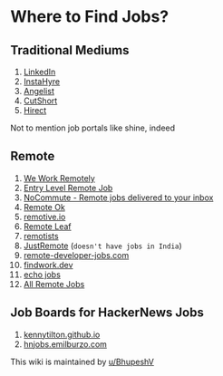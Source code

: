 # Where to Find Jobs?

## Traditional Mediums

1. [LinkedIn](https://www.linkedin.com/jobs/)
2. [InstaHyre](https://www.instahyre.com/)
3. [Angelist](https://angel.co/)
4. [CutShort](https://cutshort.io/)
5. [Hirect](https://www.hirect.in/)

Not to mention job portals like shine, indeed

## Remote

1. [We Work Remotely](https://weworkremotely.com/)
2. [Entry Level Remote Job](https://entrylevelremotejob.com/)
3. [NoCommute - Remote jobs delivered to your inbox](https://nocommute.substack.com/)
4. [Remote Ok](https://remoteok.com/)
5. [remotive.io](https://remotive.io/)
6. [Remote Leaf](https://remoteleaf.com/)
7. [remotists](https://remotists.com/)
8. [JustRemote](https://justremote.co/) (`doesn't have jobs in India`)
9. [remote-developer-jobs.com](https://www.remote-developer-jobs.com/)
10. [findwork.dev](https://findwork.dev)
11. [echo jobs](https://echojobs.io/search?q=&locations=Remote%2BIndia&page=1)
12. [All Remote Jobs](https://allremote.jobs/)

## Job Boards for HackerNews Jobs

1. [kennytilton.github.io](https://kennytilton.github.io/whoishiring/)
2. [hnjobs.emilburzo.com](https://hnjobs.emilburzo.com)

This wiki is maintained by [u/BhupeshV](https://www.reddit.com/user/BhupeshV)
